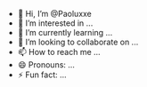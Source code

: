 - 👋 Hi, I’m @Paoluxxe
- 👀 I’m interested in ...
- 🌱 I’m currently learning ...
- 💞️ I’m looking to collaborate on ...
- 📫 How to reach me ...
- 😄 Pronouns: ...
- ⚡ Fun fact: ...

<!---
Paoluxxe/Paoluxxe is a ✨ special ✨ repository because its `README.md` (this file) appears on your GitHub profile.
You can click the Preview link to take a look at your changes.
--->
